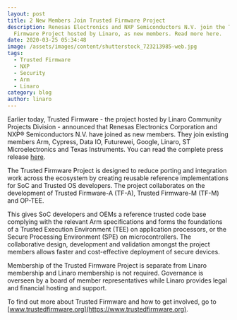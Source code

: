 ```yaml
---
layout: post
title: 2 New Members Join Trusted Firmware Project
description: Renesas Electronics and NXP Semiconductors N.V. join the Trusted
  Firmware Project hosted by Linaro, as new members. Read more here.
date: 2020-03-25 05:34:48
image: /assets/images/content/shutterstock_723213985-web.jpg
tags:
  - Trusted Firmware
  - NXP
  - Security
  - Arm
  - Linaro
category: blog
author: linaro
---
```


Earlier today, Trusted Firmware - the project hosted by Linaro Community Projects Division - announced that Renesas Electronics Corporation and NXP® Semiconductors N.V. have joined as new members. They join existing members Arm, Cypress, Data IO, Futurewei, Google, Linaro, ST Microelectronics and Texas Instruments. You can read the complete press release [here](https://www.trustedfirmware.org/news/Renesas-and-NXP-announcement/).

The Trusted Firmware Project is designed to reduce porting and integration work across the ecosystem by creating reusable reference implementations for SoC and Trusted OS developers. The project collaborates on the development of Trusted Firmware-A (TF-A), Trusted Firmware-M (TF-M) and OP-TEE.

This gives SoC developers and OEMs a reference trusted code base complying with the relevant Arm specifications and forms the foundations of a Trusted Execution Environment (TEE) on application processors, or the Secure Processing Environment (SPE) on microcontrollers. The collaborative design, development and validation amongst the project members allows faster and cost-effective deployment of secure devices.

Membership of the Trusted Firmware Project is separate from Linaro membership and Linaro membership is not required. Governance is overseen by a board of member representatives while Linaro provides legal and financial hosting and support.

To find out more about Trusted Firmware and how to get involved, go to [www.trustedfirmware.org](https://www.trustedfirmware.org).
